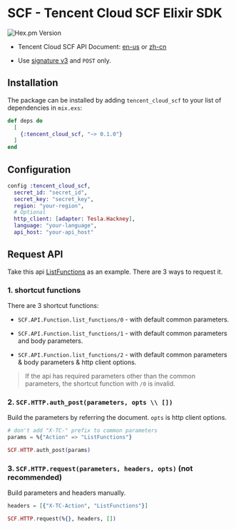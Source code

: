 # SCF - Tencent Cloud SCF Elixir SDK

![Hex.pm Version](https://img.shields.io/hexpm/v/tencent_cloud_scf)

- Tencent Cloud SCF API Document: [en-us](https://intl.cloud.tencent.com/document/product/583/17241) or [zh-cn](https://cloud.tencent.com/document/product/583/17234)

- Use [signature v3](https://intl.cloud.tencent.com/document/product/583/31703) and `POST` only.

## Installation

The package can be installed by adding `tencent_cloud_scf` to your list of dependencies in `mix.exs`:

```elixir
def deps do
  [
    {:tencent_cloud_scf, "~> 0.1.0"}
  ]
end
```

## Configuration

```elixir
config :tencent_cloud_scf,
  secret_id: "secret_id",
  secret_key: "secret_key",
  region: "your-region",
  # Optional
  http_client: [adapter: Tesla.Hackney],
  language: "your-language",
  api_host: "your-api_host"
```

## Request API

Take this api [ListFunctions](https://intl.cloud.tencent.com/document/product/583/18582) as an example. There are 3 ways to request it.

### 1. shortcut functions

There are 3 shortcut functions:

- `SCF.API.Function.list_functions/0` - with default common parameters.

- `SCF.API.Function.list_functions/1` - with default common parameters and body parameters.

- `SCF.API.Function.list_functions/2` - with default common parameters & body parameters & http client options.

> If the api has required parameters other than the common parameters, the shortcut function with `/0` is invalid.

### 2. `SCF.HTTP.auth_post(parameters, opts \\ [])`

Build the parameters by referring the document. `opts` is http client options.

```elixir
# don't add "X-TC-" prefix to common parameters
params = %{"Action" => "ListFunctions"}

SCF.HTTP.auth_post(params)
```

### 3. `SCF.HTTP.request(parameters, headers, opts)` (not recommended)

Build parameters and headers manually.

```elixir
headers = [{"X-TC-Action", "ListFunctions"}]

SCF.HTTP.request(%{}, headers, [])
```

